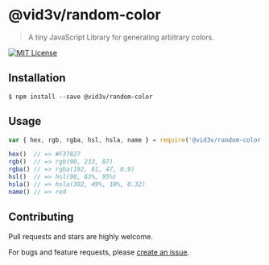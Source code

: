 # @vid3v/random-color

> A tiny JavaScript Library for generating arbitrary colors.

[![MIT License](https://img.shields.io/badge/license-MIT_License-green.svg?style=flat-square)](https://github.com/vid3v/random-color/blob/main/LICENSE)

## Installation

```
$ npm install --save @vid3v/random-color
```

## Usage

```js
var { hex, rgb, rgba, hsl, hsla, name } = require('@vid3v/random-color');

hex()  // => #F37827
rgb()  // => rgb(90, 233, 87)
rgba() // => rgba(192, 81, 47, 0.9)
hsl()  // => hsl(90, 63%, 95%)
hsla() // => hsla(302, 49%, 10%, 0.32)
name() // => red
```

## Contributing

Pull requests and stars are highly welcome.

For bugs and feature requests, please [create an issue](https://github.com/vid3v/random-color/issues/new).
